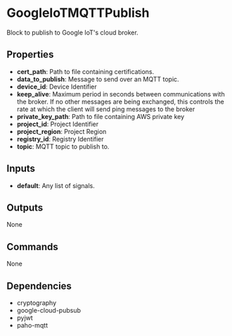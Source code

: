 GoogleIoTMQTTPublish
====================
Block to publish to Google IoT's cloud broker.

Properties
----------
- **cert_path**: Path to file containing certifications.
- **data_to_publish**: Message to send over an MQTT topic.
- **device_id**: Device Identifier
- **keep_alive**: Maximum period in seconds between communications with the broker. If no other messages are being exchanged, this controls the rate at which the client will send ping messages to the broker
- **private_key_path**: Path to file containing AWS private key
- **project_id**: Project Identifier
- **project_region**: Project Region
- **registry_id**: Registry Identifier
- **topic**: MQTT topic to publish to.

Inputs
------
- **default**: Any list of signals.

Outputs
-------
None

Commands
--------
None

Dependencies
------------
* cryptography
* google-cloud-pubsub
* pyjwt
* paho-mqtt

